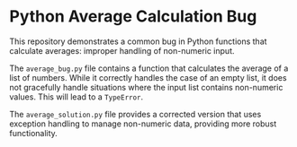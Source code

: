 # Python Average Calculation Bug

This repository demonstrates a common bug in Python functions that calculate averages: improper handling of non-numeric input. 

The `average_bug.py` file contains a function that calculates the average of a list of numbers. While it correctly handles the case of an empty list, it does not gracefully handle situations where the input list contains non-numeric values.  This will lead to a `TypeError`. 

The `average_solution.py` file provides a corrected version that uses exception handling to manage non-numeric data, providing more robust functionality. 
